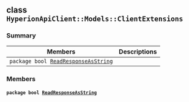 ## class `HyperionApiClient::Models::ClientExtensions` 

### Summary

 Members                        | Descriptions                                
--------------------------------|---------------------------------------------
`package bool `[`ReadResponseAsString`](#class_hyperion_api_client_1_1_models_1_1_client_extensions_1af23696a86b169e0602f5041d05833c5e) | 

### Members

#### `package bool `[`ReadResponseAsString`](#class_hyperion_api_client_1_1_models_1_1_client_extensions_1af23696a86b169e0602f5041d05833c5e) 

